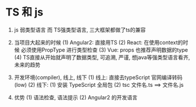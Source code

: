 # TS 和 js
1. js 弱类型语言 而 TS强类型语言, 三大框架都做了ts的兼容

2. 当项目大起来的时候
    (1) Angular2: 直接用TS
    (2) React: 在使用context的时候 必须使用PropType 进行类型检查
    (3) Vue: props 也推荐声明数据的type
    (4) TS直接从开始就声明了数据类型, 可追溯, 严谨, 想java等强类型语言看齐, 未来的趋势

3. 开发环境(compiler), 线上, 线下
    (1) 线上: 直接去typeScript 官网编译转码(low)
    (2) 线下: 
        (1) 安装 TypeScript 全局包
        (2) tsc 文件名.ts   ==>  文件名.js

4. 优势
    (1) 语法检查, 语法提示
    (2) Angular2 的开发语言